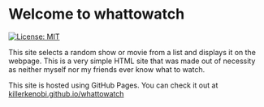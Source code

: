 # Welcome to whattowatch
[![License: MIT](https://img.shields.io/badge/License-MIT-yellow.svg)](https://opensource.org/licenses/MIT)

This site selects a random show or movie from a list and displays it on the webpage. This is a very simple HTML site that was made out of necessity as neither myself nor my friends ever know what to watch.

This site is hosted using GitHub Pages. You can check it out at [killerkenobi.github.io/whattowatch](https://killerkenobi.github.io/whattowatch/)
